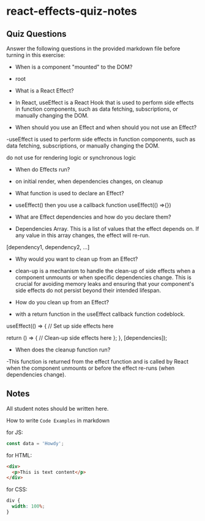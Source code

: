 # react-effects-quiz-notes

## Quiz Questions

Answer the following questions in the provided markdown file before turning in this exercise:

- When is a component "mounted" to the DOM?

- root

- What is a React Effect?

- In React, useEffect is a React Hook that is used to perform side effects in function components, such as data fetching, subscriptions, or manually changing the DOM.

- When should you use an Effect and when should you not use an Effect?

-useEffect is used to perform side effects in function components, such as data fetching, subscriptions, or manually changing the DOM.

do not use for rendering logic or synchronous logic

- When do Effects run?

- on initial render, when dependencies changes, on cleanup

- What function is used to declare an Effect?

- useEffect() then you use a callback function useEffect(() =>{})

- What are Effect dependencies and how do you declare them?

- Dependencies Array. This is a list of values that the effect depends on. If any value in this array changes, the effect will re-run.

[dependency1, dependency2, ...]

- Why would you want to clean up from an Effect?

- clean-up is a mechanism to handle the clean-up of side effects when a component unmounts or when specific dependencies change. This is crucial for avoiding memory leaks and ensuring that your component's side effects do not persist beyond their intended lifespan.

- How do you clean up from an Effect?

- with a return function in the useEffect callback function codeblock.

useEffect(() => {
// Set up side effects here

return () => {
// Clean-up side effects here
};
}, [dependencies]);

- When does the cleanup function run?

-This function is returned from the effect function and is called by React when the component unmounts or before the effect re-runs (when dependencies change).

## Notes

All student notes should be written here.

How to write `Code Examples` in markdown

for JS:

```javascript
const data = 'Howdy';
```

for HTML:

```html
<div>
  <p>This is text content</p>
</div>
```

for CSS:

```css
div {
  width: 100%;
}
```
